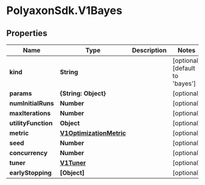 # PolyaxonSdk.V1Bayes

## Properties

Name | Type | Description | Notes
------------ | ------------- | ------------- | -------------
**kind** | **String** |  | [optional] [default to &#39;bayes&#39;]
**params** | **{String: Object}** |  | [optional] 
**numInitialRuns** | **Number** |  | [optional] 
**maxIterations** | **Number** |  | [optional] 
**utilityFunction** | **Object** |  | [optional] 
**metric** | [**V1OptimizationMetric**](V1OptimizationMetric.md) |  | [optional] 
**seed** | **Number** |  | [optional] 
**concurrency** | **Number** |  | [optional] 
**tuner** | [**V1Tuner**](V1Tuner.md) |  | [optional] 
**earlyStopping** | **[Object]** |  | [optional] 


